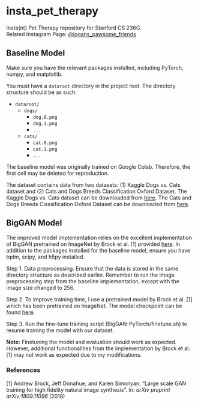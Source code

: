 # insta_pet_therapy

Insta(nt) Pet Therapy repository for Stanford CS 236G. <br>
Related Instagram Page: [@logans_pawsome_friends](https://www.instagram.com/logans_pawsome_friends/)

## Baseline Model

Make sure you have the relevant packages installed, including PyTorch, numpy, and matplotlib.

You must have a `dataroot` directory in the project root. The directory structure should be as such:

- `dataroot/`
  - `dogs/`
    - `dog.0.png`
    - `dog.1.png`
    - `...`
  - `cats/`
    - `cat.0.png`
    - `cat.1.png`
    - `...`

The baseline model was originally trained on Google Colab. Therefore, the first cell may be deleted for reproduction.

The dataset contains data from two datasets: (1) Kaggle Dogs vs. Cats dataset and (2) Cats and Dogs Breeds Classification Oxford Dataset. The Kaggle Dogs vs. Cats dataset can be downloaded from [here](https://www.kaggle.com/c/dogs-vs-cats/data). The Cats and Dogs Breeds Classification Oxford Dataset
can be downloaded from [here](https://www.kaggle.com/zippyz/cats-and-dogs-breeds-classification-oxford-dataset).

## BigGAN Model

The improved model implementation relies on the excellent implementation of BigGAN pretrained on ImageNet by Brock et al. \[1\] provided [here](https://github.com/ajbrock/BigGAN-PyTorch). In addition to the packages installed for the baseline model, ensure you have tqdm, scipy, and h5py installed.

Step 1. Data preprocessing. Ensure that the data is stored in the same directory structure as described earlier. Remember to run the image preprocessing step from the baseline implementation, except with the image size changed to 256.

Step 2. To improve training time, I use a pretrained model by Brock et al. \[1\] which has been pretrained on ImageNet. The model checkpoint can be found [here](https://drive.google.com/open?id=1nAle7FCVFZdix2--ks0r5JBkFnKw8ctW).

Step 3. Run the fine-tune training script (BigGAN-PyTorch/finetune.sh) to resume training the model with our dataset.

**Note:** Finetuning the model and evaluation should work as expected. However, additional functionalities from the implementation by Brock et al. \[1\] may not work as expected due to my modifications. 

### References 

\[1\] Andrew Brock, Jeff Donahue, and Karen Simonyan. “Large scale GAN training for high fidelity natural image synthesis”. In: _arXiv preprint arXiv:1809.11096_ (2018)

